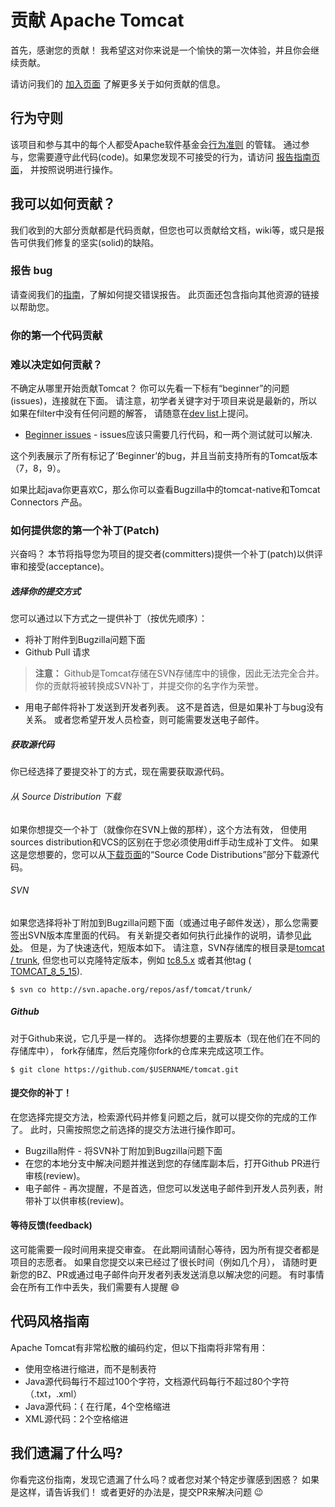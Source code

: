 # 贡献 Apache Tomcat

首先，感谢您的贡献！ 我希望这对你来说是一个愉快的第一次体验，并且你会继续贡献。

请访问我们的 [加入页面](http://tomcat.apache.org/getinvolved.html)
了解更多关于如何贡献的信息。

## 行为守则

该项目和参与其中的每个人都受Apache软件基金会[行为准则](http://www.apache.org/foundation/policies/conduct.html) 的管辖。 
通过参与，您需要遵守此代码(code)。如果您发现不可接受的行为，请访问
[报告指南页面](http://www.apache.org/foundation/policies/conduct.html#reporting-guidelines)，
并按照说明进行操作。

## 我可以如何贡献？

我们收到的大部分贡献都是代码贡献，但您也可以贡献给文档，wiki等，或只是报告可供我们修复的坚实(solid)的缺陷。

### 报告 bug

请查阅我们的[指南](http://tomcat.apache.org/bugreport.html)，了解如何提交错误报告。 
此页面还包含指向其他资源的链接以帮助您。

### 你的第一个代码贡献

### 难以决定如何贡献？

不确定从哪里开始贡献Tomcat？ 你可以先看一下标有“beginner”的问题(issues)，连接就在下面。
请注意，初学者关键字对于项目来说是最新的，所以如果在filter中没有任何问题的解答，
请随意在[dev list](http://tomcat.apache.org/lists.html#tomcat-dev)上提问。

* [Beginner issues](https://bz.apache.org/bugzilla/buglist.cgi?bug_status=NEW&bug_status=ASSIGNED&bug_status=REOPENED&bug_status=NEEDINFO&keywords=Beginner&keywords_type=allwords&list_id=160824&product=Tomcat%207&product=Tomcat%208&product=Tomcat%209&query_format=advanced) -
issues应该只需要几行代码，和一两个测试就可以解决.

这个列表展示了所有标记了‘Beginner’的bug，并且当前支持所有的Tomcat版本（7，8，9）。

如果比起java你更喜欢C，那么你可以查看Bugzilla中的tomcat-native和Tomcat Connectors 产品。

### 如何提供您的第一个补丁(Patch)

兴奋吗？ 本节将指导您为项目的提交者(committers)提供一个补丁(patch)以供评审和接受(acceptance)。

##### 选择你的提交方式

您可以通过以下方式之一提供补丁（按优先顺序）：

* 将补丁附件到Bugzilla问题下面
* Github Pull 请求
> **注意：** Github是Tomcat存储在SVN存储库中的镜像，因此无法完全合并。 
你的贡献将被转换成SVN补丁，并提交你的名字作为荣誉。
* 用电子邮件将补丁发送到开发者列表。 这不是首选，但是如果补丁与bug没有关系。
或者您希望开发人员检查，则可能需要发送电子邮件。

##### 获取源代码

你已经选择了要提交补丁的方式，现在需要获取源代码。

###### 从 Source Distribution 下载

如果你想提交一个补丁（就像你在SVN上做的那样），这个方法有效，
但使用sources distribution和VCS的区别在于您必须使用diff手动生成补丁文件。
如果这是您想要的，您可以从[下载页面](https://tomcat.apache.org/download-90.cgi)的“Source Code Distributions”部分下载源代码。

###### SVN

如果您选择将补丁附加到Bugzilla问题下面（或通过电子邮件发送），那么您需要签出SVN版本库里面的代码。
有关新提交者如何执行此操作的说明，请参见[此处](http://www.apache.org/dev/contributors.html#svnbasics)。
但是，为了快速迭代，短版本如下。 请注意，SVN存储库的根目录是[tomcat / trunk](http://svn.apache.org/repos/asf/tomcat/trunk),
但您也可以克隆特定版本，例如
[tc8.5.x](http://svn.apache.org/repos/asf/tomcat/tc8.5.x/trunk/) 或者其他tag (
[TOMCAT_8_5_15](http://svn.apache.org/repos/asf/tomcat/tc8.5.x/tags/TOMCAT_8_5_15/)).

```
$ svn co http://svn.apache.org/repos/asf/tomcat/trunk/
```

##### Github

对于Github来说，它几乎是一样的。 选择你想要的主要版本（现在他们在不同的存储库中），
fork存储库，然后克隆你fork的仓库来完成这项工作。

```
$ git clone https://github.com/$USERNAME/tomcat.git
```

#### 提交你的补丁！

在您选择完提交方法，检索源代码并修复问题之后，就可以提交你的完成的工作了。 
此时，只需按照您之前选择的提交方法进行操作即可。

* Bugzilla附件 - 将SVN补丁附加到Bugzilla问题下面  
* 在您的本地分支中解决问题并推送到您的存储库副本后，打开Github PR进行审核(review)。  
* 电子邮件 - 再次提醒，不是首选，但您可以发送电子邮件到开发人员列表，附带补丁以供审核(review)。

#### 等待反馈(feedback)

这可能需要一段时间用来提交审查。 在此期间请耐心等待，因为所有提交者都是项目的志愿者。
如果自您提交以来已经过了很长时间（例如几个月），
请随时更新您的BZ、PR或通过电子邮件向开发者列表发送消息以解决您的问题。
有时事情会在所有工作中丢失，我们需要有人提醒 :smile:

## 代码风格指南

Apache Tomcat有非常松散的编码约定，但以下指南将非常有用：

* 使用空格进行缩进，而不是制表符
* Java源代码每行不超过100个字符，文档源代码每行不超过80个字符（.txt，.xml）
* Java源代码：{ 在行尾，4个空格缩进
* XML源代码：2个空格缩进

## 我们遗漏了什么吗?

你看完这份指南，发现它遗漏了什么吗？或者您对某个特定步骤感到困惑？
如果是这样，请告诉我们！ 或者更好的办法是，提交PR来解决问题 :wink:
